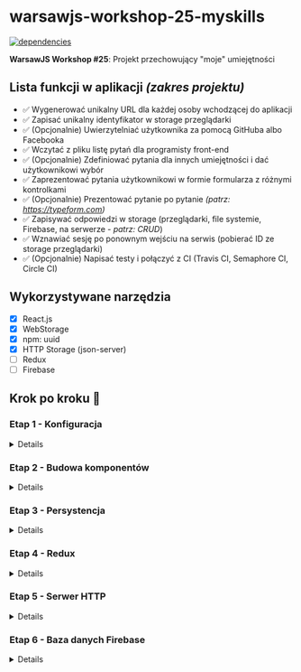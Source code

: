 # warsawjs-workshop-25-myskills

[![dependencies](https://david-dm.org/piecioshka/warsawjs-workshop-25-myskills.svg)](https://github.com/piecioshka/warsawjs-workshop-25-myskills)

**WarsawJS Workshop #25**: Projekt przechowujący "moje" umiejętności

## Lista funkcji w aplikacji _(zakres projektu)_

* :white_check_mark: Wygenerować unikalny URL dla każdej osoby wchodzącej do aplikacji
* :white_check_mark: Zapisać unikalny identyfikator w storage przeglądarki
* :white_check_mark: (Opcjonalnie) Uwierzytelniać użytkownika za pomocą GitHuba albo Facebooka
* :white_check_mark: Wczytać z pliku listę pytań dla programisty front-end
* :white_check_mark: (Opcjonalnie) Zdefiniować pytania dla innych umiejętności i dać użytkownikowi wybór
* :white_check_mark: Zaprezentować pytania użytkownikowi w formie formularza z różnymi kontrolkami
* :white_check_mark: (Opcjonalnie) Prezentować pytanie po pytanie _(patrz: <https://typeform.com>)_
* :white_check_mark: Zapisywać odpowiedzi w storage (przeglądarki, file systemie, Firebase, na serwerze - _patrz: CRUD_)
* :white_check_mark: Wznawiać sesję po ponownym wejściu na serwis (pobierać ID ze storage przeglądarki)
* :white_check_mark: (Opcjonalnie) Napisać testy i połączyć z CI (Travis CI, Semaphore CI, Circle CI)

## Wykorzystywane narzędzia

* [x] React.js
* [x] WebStorage
* [x] npm: uuid
* [x] HTTP Storage (json-server)
* [ ] Redux
* [ ] Firebase

## Krok po kroku 👣

### Etap 1 - Konfiguracja

<details>

* [x] Zainstalować pluginy do Google Chrome:
    + `React Developer Tools`
    + `Redux DevTools`

* [x] Zainstalować plugin do Visual Studio Code:
    + `Reactjs code snippets`
        - <https://github.com/xabikos/vscode-react>

* [x] Stworzyć pliki
    + `index.html`
    + `src/main.js`
    + `src/component/app.js`

* [x] W pliku `index.html`:
    + stworzyć kontener z `id="app"`
    + załączyć plik z `dist/bundle.js`

* [x] Zainstalować serwer, który będzie serwował aplikację

    ```bash
    npm i http-server
    ```

    Uwaga! Dopisać zadanie do `package.json`

    ```json
    "start": "http-server"
    ```

* [x] Zainstalować zależności projektu:

    ```bash
    npm i @babel/core @babel/preset-react babel-loader react react-dom webpack webpack-cli
    ```

    Uwaga! W specjalnym przypadku będzie trzeba:

    + zainstalować `@babel/preset-env`
    + dopisać `@babel/preset-env` w `presets` w konfiguracji `Babela`
        w pliku `webpack.config.js`

* [x] Skonfigurować Webpacka
    + Tryb = `development`
    + Plik wejściowy = `entry`
    + Plik wyjściowy = `output`
    + Uruchomić `babel-loader` dla plików `.jsx?`
    + Dodać preset `@babel/preset-react`

* [x] `react-router-dom`

</details>

### Etap 2 - Budowa komponentów

<details>

* [x] Stworzenie komponentów:
    + Aplikacja
    + Intro
    + Formularz

</details>

### Etap 3 - Persystencja

<details>

* Stworzenie helpera o możliwościach:
    + Zapisywanie danych
    + Odczytywanie danych
    + Usuwanie danych

    który wykorzystuje interfejs `LocalStorage`

* Stworzenie helpera budującego

</details>

### Etap 4 - Redux

<details>

* Zainstalować zależności:

    npm i redux

</details>

### Etap 5 - Serwer HTTP

<details>

* Zainstalować paczkę `json-server`

</details>

### Etap 6 - Baza danych Firebase

<details>

* ...

</details>
